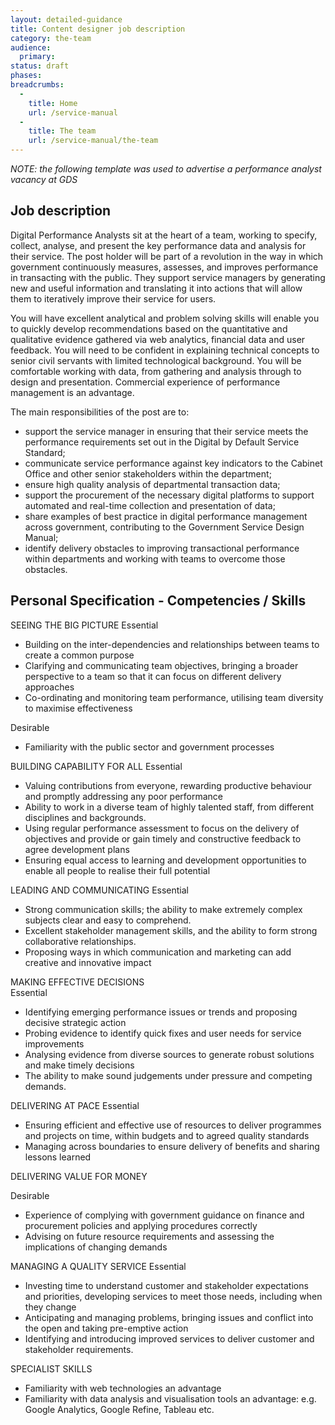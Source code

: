 ```yaml
---
layout: detailed-guidance
title: Content designer job description
category: the-team
audience:
  primary:
status: draft
phases:
breadcrumbs:
  -
    title: Home
    url: /service-manual
  -
    title: The team
    url: /service-manual/the-team
---
```


*NOTE: the following template was used to advertise a performance analyst vacancy at GDS*

## Job description

Digital Performance Analysts sit at the heart of a team, working to specify, collect, analyse, and present the 
key performance data and analysis for their service.  The post holder will be part of a revolution in the way 
in which government continuously measures, assesses, and improves performance in transacting with the public. 
They support service managers by generating new and useful information and translating it into actions that 
will allow them to iteratively improve their service for users.

You will have excellent analytical and problem solving skills will enable you to quickly develop recommendations 
based on the quantitative and qualitative evidence gathered via web analytics, financial data and user feedback. 
You will need to be confident in explaining technical concepts to senior civil servants with limited technological 
background. You will be comfortable working with data, from gathering and analysis through to design and 
presentation. Commercial experience of performance management is an advantage. 

The main responsibilities of the post are to:

* support the service manager in ensuring that their service meets the performance requirements set out in the 
Digital by Default Service Standard;
* communicate service performance against key indicators to the Cabinet Office and other senior stakeholders within 
the department;
* ensure high quality analysis of departmental transaction data;
* support the procurement of the necessary digital platforms to support automated and real-time collection and 
presentation of data;
* share examples of best practice in digital performance management across government, contributing to the 
Government Service Design Manual;
* identify delivery obstacles to improving transactional performance within departments and working with teams 
to overcome those obstacles.

## Personal Specification - Competencies / Skills 

SEEING THE BIG PICTURE
Essential  					

* Building on the inter-dependencies and relationships between teams to create a common purpose
* Clarifying and communicating team objectives, bringing a broader perspective to a team so that it can focus on different delivery approaches
* Co-ordinating and monitoring team performance, utilising team diversity to maximise effectiveness

Desirable

* Familiarity with the public sector and government processes

BUILDING CAPABILITY FOR ALL
Essential						

* Valuing contributions from everyone, rewarding productive behaviour and promptly addressing any poor performance
* Ability to work in a diverse team of highly talented staff, from different disciplines and backgrounds.
* Using regular performance assessment to focus on the delivery of objectives and provide or gain timely and constructive feedback to agree development plans
* Ensuring equal access to learning and development opportunities to enable all people to realise their full potential
							
LEADING AND COMMUNICATING
Essential

* Strong communication skills; the ability to make extremely complex subjects clear and easy to comprehend.
* Excellent stakeholder management skills, and the ability to form strong collaborative relationships.
* Proposing ways in which communication and marketing can add creative and innovative impact

MAKING EFFECTIVE DECISIONS	
Essential

* Identifying emerging performance issues or trends and proposing decisive strategic action
* Probing evidence to identify quick fixes and user needs for service improvements
* Analysing evidence from diverse sources to generate robust solutions and make timely decisions
* The ability to make sound judgements under pressure and competing demands.

DELIVERING AT PACE
Essential

* Ensuring efficient and effective use of resources to deliver programmes and projects on time, within budgets and to agreed quality standards
* Managing across boundaries to ensure delivery of benefits and sharing lessons learned
							
DELIVERING VALUE FOR MONEY

Desirable	 	 	 					
* Experience of complying with government guidance on finance and procurement policies and applying procedures correctly
* Advising on future resource requirements and assessing the implications of changing demands

MANAGING A QUALITY SERVICE
Essential										

* Investing time to understand customer and stakeholder expectations and priorities, developing services to meet those needs, including when they change
* Anticipating and managing problems, bringing issues and conflict into the open and taking pre-emptive action
* Identifying and introducing improved services to deliver customer and stakeholder requirements.

SPECIALIST SKILLS

* Familiarity with web technologies an advantage
* Familiarity with data analysis and visualisation tools an advantage: e.g. Google Analytics, Google Refine, Tableau etc.
